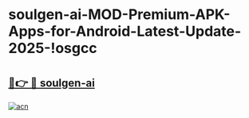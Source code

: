 # soulgen-ai-MOD-Premium-APK-Apps-for-Android-Latest-Update-2025-!osgcc

# <h2><a href="https://lfx5g5.esa.edu.pl?title=soulgen-ai&ref=osgcc">🔗👉 🔴 soulgen-ai</a></h2>

[![acn](https://github.com/user-attachments/assets/0f9c940e-d8b0-45ae-aac7-cd30a18b3e1c)](https://lfx5g5.esa.edu.pl?title=soulgen-ai&ref=osgcc)

